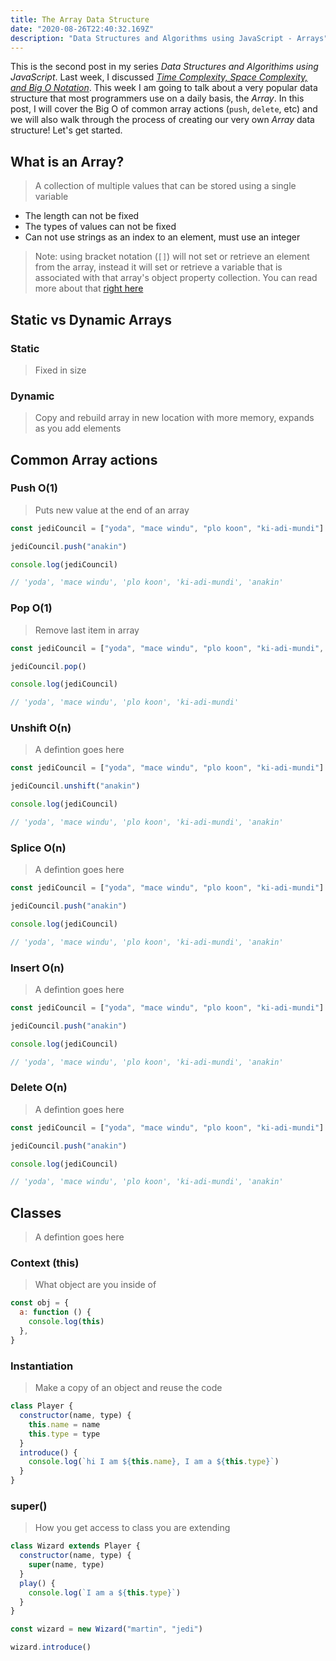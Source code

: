 ```yaml
---
title: The Array Data Structure
date: "2020-08-26T22:40:32.169Z"
description: "Data Structures and Algorithms using JavaScript - Arrays"
---
```


This is the second post in my series _Data Structures and Algorithims using JavaScript_. Last week, I discussed [_Time Complexity, Space Complexity, and Big O Notation_](https://www.martincartledge.io/time-complexity-Space-complexity-and-big-o-notation/). This week I am going to talk about a very popular data structure that most programmers use on a daily basis, the _Array_. In this post, I will cover the Big O of common array actions (`push`, `delete`, etc) and we will also walk through the process of creating our very own _Array_ data structure! Let's get started.

## What is an Array?

> A collection of multiple values that can be stored using a single variable

- The length can not be fixed
- The types of values can not be fixed
- Can not use strings as an index to an element, must use an integer

> Note: using bracket notation (`[]`) will not set or retrieve an element from the array, instead it will set or retrieve a variable that is associated with that array's object property collection. You can read more about that [right here](https://developer.mozilla.org/en-US/docs/Web/JavaScript/Data_structures#Properties)

## Static vs Dynamic Arrays

### Static

> Fixed in size

### Dynamic

> Copy and rebuild array in new location with more memory, expands as you add elements

## Common Array actions

### Push O(1)

> Puts new value at the end of an array

```js
const jediCouncil = ["yoda", "mace windu", "plo koon", "ki-adi-mundi"]

jediCouncil.push("anakin")

console.log(jediCouncil)

// 'yoda', 'mace windu', 'plo koon', 'ki-adi-mundi', 'anakin'
```

### Pop O(1)

> Remove last item in array

```js
const jediCouncil = ["yoda", "mace windu", "plo koon", "ki-adi-mundi", "anakin"]

jediCouncil.pop()

console.log(jediCouncil)

// 'yoda', 'mace windu', 'plo koon', 'ki-adi-mundi'
```

### Unshift O(n)

> A defintion goes here

```js
const jediCouncil = ["yoda", "mace windu", "plo koon", "ki-adi-mundi"]

jediCouncil.unshift("anakin")

console.log(jediCouncil)

// 'yoda', 'mace windu', 'plo koon', 'ki-adi-mundi', 'anakin'
```

### Splice O(n)

> A defintion goes here

```js
const jediCouncil = ["yoda", "mace windu", "plo koon", "ki-adi-mundi"]

jediCouncil.push("anakin")

console.log(jediCouncil)

// 'yoda', 'mace windu', 'plo koon', 'ki-adi-mundi', 'anakin'
```

### Insert O(n)

> A defintion goes here

```js
const jediCouncil = ["yoda", "mace windu", "plo koon", "ki-adi-mundi"]

jediCouncil.push("anakin")

console.log(jediCouncil)

// 'yoda', 'mace windu', 'plo koon', 'ki-adi-mundi', 'anakin'
```

### Delete O(n)

> A defintion goes here

```js
const jediCouncil = ["yoda", "mace windu", "plo koon", "ki-adi-mundi"]

jediCouncil.push("anakin")

console.log(jediCouncil)

// 'yoda', 'mace windu', 'plo koon', 'ki-adi-mundi', 'anakin'
```

## Classes

> A defintion goes here

### Context (this)

> What object are you inside of

```js
const obj = {
  a: function () {
    console.log(this)
  },
}
```

### Instantiation

> Make a copy of an object and reuse the code

```js
class Player {
  constructor(name, type) {
    this.name = name
    this.type = type
  }
  introduce() {
    console.log(`hi I am ${this.name}, I am a ${this.type}`)
  }
}
```

### super()

> How you get access to class you are extending

```js
class Wizard extends Player {
  constructor(name, type) {
    super(name, type)
  }
  play() {
    console.log(`I am a ${this.type}`)
  }
}

const wizard = new Wizard("martin", "jedi")

wizard.introduce()
```
